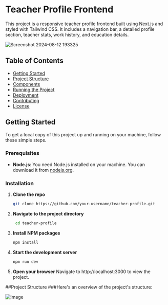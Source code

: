 # Teacher Profile Frontend

This project is a responsive teacher profile frontend built using Next.js and styled with Tailwind CSS. It includes a navigation bar, a detailed profile section, teacher stats, work history, and education details.

![Screenshot 2024-08-12 193325](https://github.com/user-attachments/assets/4f15e74c-d8c8-4940-84f7-0464eaf1bab1)

## Table of Contents

- [Getting Started](#getting-started)
- [Project Structure](#project-structure)
- [Components](#components)
- [Running the Project](#running-the-project)
- [Deployment](#deployment)
- [Contributing](#contributing)
- [License](#license)

## Getting Started

To get a local copy of this project up and running on your machine, follow these simple steps.

### Prerequisites

- **Node.js**: You need Node.js installed on your machine. You can download it from [nodejs.org](https://nodejs.org/).

### Installation

1. **Clone the repo**

   ```bash
   git clone https://github.com/your-username/teacher-profile.git

2. **Navigate to the project directory**

   ```bash
    cd teacher-profile
   
3. **Install NPM packages**

   ```bash
   npm install

4. **Start the development server**

   ```bash
   npm run dev
5. **Open your browser**
    Navigate to http://localhost:3000 to view the project.

##Project Structure
###Here's an overview of the project's structure:

   ![image](https://github.com/user-attachments/assets/a4745725-2ff5-4168-a7e6-d2841ffaf85d)



